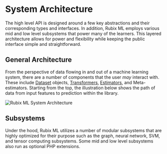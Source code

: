 # System Architecture
The high level API is designed around a few key abstractions and their corresponding types and interfaces. In addition, Rubix ML employs various mid and low level subsystems that power many of the learners. This layered architecture allows for power and flexibility while keeping the public interface simple and straightforward.

## General Architecture
From the perspective of data flowing in and out of a machine learning system, there are a number of components that the user *may* interact with. These include [Dataset](./datasets/api.md) objects, [Transformers](./transformers/api.md), [Estimators](estimator.md), and Meta-estimators. Starting from the top, the illustration below shows the path of data from input features to prediction within the library.

![Rubix ML System Architecture](https://raw.githubusercontent.com/RubixML/RubixML/master/docs/img/rubix-ml-system-architecture.svg?sanitize=true)

## Subsystems
Under the hood, Rubix ML utilizes a number of modular subsystems that are highly optimized for their purpose such as the graph, neural network, SVM, and tensor computing subsystems. Some mid and low level subsystems also run as optional PHP extensions.